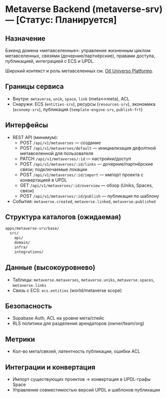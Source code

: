 # Metaverse Backend (metaverse-srv) — [Статус: Планируется]

## Назначение

Бэкенд домена «метавселенные»: управление жизненным циклом метавселенных, связями (дочерние/партнёрские), правами доступа, публикацией, интеграцией с ECS и UPDL.

Широкий контекст и роль метавселенных см. [Об Universo Platformo](../../universo-platformo/about.md).

## Границы сервиса

-   Внутри: `metaverse`, `unik`, `space`, `link` (meta↔meta), ACL
-   Снаружи: ECS (`entities-srv`), ресурсы (`resources-srv`), экономика (`economy-srv`), публикация (`template-engine-srv`, `publish-frt`)

## Интерфейсы

-   REST API (минимум):
    -   POST `/api/v1/metaverses` — создание
    -   POST `/api/v1/metaverses/default` — инициализация дефолтной метавселенной для пользователя
    -   PATCH `/api/v1/metaverses/:id` — настройки/доступ
    -   POST `/api/v1/metaverses/:id/links` — дочерние/партнёрские связи; подключаемые локации
    -   POST `/api/v1/metaverses/:id/import` — импорт проекта с конвертацией в UPDL
    -   GET `/api/v1/metaverses/:id/overview` — обзор (Uniks, Spaces, связи)
    -   POST `/api/v1/metaverses/:id/publish` — публикация по шаблону
-   События: `metaverse.created`, `metaverse.linked`, `metaverse.published`

## Структура каталогов (ожидаемая)

```txt
apps/metaverse-srv/base/
  src/
    api/
    domain/
    infra/
    integrations/
```

## Данные (высокоуровнево)

-   Таблицы: `metaverse.metaverses`, `metaverse.uniks`, `metaverse.spaces`, `metaverse.links`
-   Связь с ECS: `ecs.entities` (world/metaverse scope)

## Безопасность

-   Supabase Auth, ACL на уровне мета/спейс
-   RLS политики для разделения арендаторов (owner/team/org)

## Метрики

-   Кол-во мета/связей, латентность публикации, ошибки ACL

## Интеграции и конвертация

-   Импорт существующих проектов → конвертация в UPDL-графы Space
-   Управление совместимостью версий UPDL и шаблонов публикации
